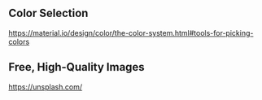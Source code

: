 ## Color Selection
https://material.io/design/color/the-color-system.html#tools-for-picking-colors
 
## Free, High-Quality Images
https://unsplash.com/

